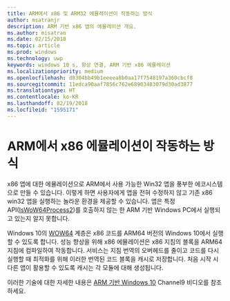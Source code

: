 ```yaml
---
title: ARM에서 x86 및 ARM32 에뮬레이션이 작동하는 방식
author: msatranjr
description: ARM 기반 x86 앱의 에뮬레이션 개요.
ms.author: misatran
ms.date: 02/15/2018
ms.topic: article
ms.prod: windows
ms.technology: uwp
keywords: windows 10 s, 항상 연결, ARM 기반 x86 에뮬레이션
ms.localizationpriority: medium
ms.openlocfilehash: d8304bb49b1eeeea8b0aa17f7548197a360cbcf8
ms.sourcegitcommit: 11edca90aaf7856c762e68903483079d30ad3877
ms.translationtype: HT
ms.contentlocale: ko-KR
ms.lasthandoff: 02/19/2018
ms.locfileid: "1595171"
---
```

# <a name="how-x86-emulation-works-on-arm"></a>ARM에서 x86 에뮬레이션이 작동하는 방식
x86 앱에 대한 에뮬레이션으로 ARM에서 사용 가능한 Win32 앱을 풍부한 에코시스템으로 만들 수 있습니다. 이렇게 하면 사용자에게 앱을 전혀 수정하지 않고 기존 x86 win32 앱을 실행하는 놀라운 환경을 제공할 수 있습니다. 앱은 특정 API([IsWoW64Process2](https://msdn.microsoft.com/en-us/library/windows/desktop/mt804318.aspx))를 호출하지 않는 한 ARM 기반 Windows PC에서 실행되고 있는지 알지 못합니다.

Windows 10의 [WOW64](https://msdn.microsoft.com/en-us/library/windows/desktop/aa384249(v=vs.85).aspx) 계층은 x86 코드를 ARM64 버전의 Windows 10에서 실행할 수 있도록 합니다. 성능 향상을 위해 x86 에뮬레이션은 x86 지침의 블록을 ARM64 지침에 컴파일하여 작동합니다. 서비스는 지침 번역의 오버헤드를 줄이고 코드를 다시 실행할 때 최적화를 위해 이러한 번역된 코드 블록을 캐시로 저장합니다. 처음 시작 시 다른 앱이 활용할 수 있도록 캐시는 각 모듈에 대해 생성됩니다. 

이러한 기술에 대한 자세한 내용은 [ARM 기반 Windows 10](https://channel9.msdn.com/Events/Build/2017/P4171) Channel9 비디오를 참조하세요. 
